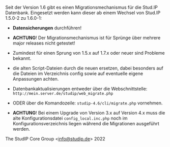 Seit der Version 1.6 gibt es einen Migrationsmechanismus für die Stud.IP Datenbank.
Eingesetzt werden kann dieser ab einem Wechsel von Stud.IP 1.5.0-2 zu 1.6.0-1:
- **Datensicherungen** durchführen!
- **ACHTUNG**! Der Migrationsmechanismus ist für Sprünge über mehrere major releases nicht getestet! 
- Zumindest für einen Sprung von 1.5.x auf 1.7.x oder neuer sind Probleme bekannt.
- die alten Script-Dateien durch die neuen ersetzen, dabei besonders auf die Dateien im Verzeichnis config sowie auf eventuelle eigene Anpassungen achten.
- Datenbankaktualisierungen entweder über die Webschnittstelle: `http://mein.server.de/studip/web_migrate.php`
- ODER über die Komandozeile: `studip-4.6/cli/migrate.php` vornehmen.

- **ACHTUNG**! Bei einem Upgrade von Version 3.x auf Version 4.x muss die alte Konfigurationsdatei `config_local.inc.php` noch im Konfigurationsverzeichnis liegen
  während die Migrationen ausgeführt werden.

The StudIP Core Group <[info@studip.de](mailto:info@studip.de)> 2022
